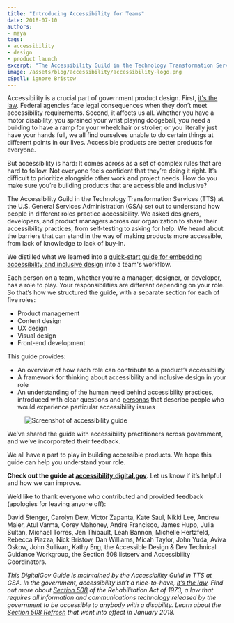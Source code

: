 ```yaml
---
title: "Introducing Accessibility for Teams"
date: 2018-07-10
authors:
- maya
tags:
- accessibility
- design
- product launch
excerpt: "The Accessibility Guild in the Technology Transformation Services (TTS) at the U.S. General Services Administration (GSA) set out to understand how people in different roles practice accessibility. We asked designers, developers, and product managers across our organization to share their accessibility practices, from self-testing to asking for help."
image: /assets/blog/accessibility/accessibility-logo.png
cSpell: ignore Bristow
---
```

Accessibility is a crucial part of government product design. First,
[it's the law](https://www.access-board.gov/the-board/laws/rehabilitation-act-of-1973#508).
Federal agencies face legal consequences when they don’t meet
accessibility requirements. Second, it affects us all. Whether you have
a motor disability, you sprained your wrist playing dodgeball, you need
a building to have a ramp for your wheelchair or stroller, or you
literally just have your hands full, we all find ourselves unable to do
certain things at different points in our lives. Accessible products are
better products for everyone.

But accessibility is hard: It comes across as a set of complex rules
that are hard to follow. Not everyone feels confident that they’re doing
it right. It’s difficult to prioritize alongside other work and project
needs. How do you make sure you’re building products that are accessible
and inclusive?

The Accessibility Guild in the Technology Transformation Services (TTS)
at the U.S. General Services Administration (GSA) set out to understand
how people in different roles practice accessibility. We asked
designers, developers, and product managers across our organization to
share their accessibility practices, from self-testing to asking for
help. We heard about the barriers that can stand in the way of making
products more accessible, from lack of knowledge to lack of buy-in.

We distilled what we learned into a [quick-start guide for embedding
accessibility and inclusive design](https://accessibility.digital.gov/)
into a team's workflow.

Each person on a team, whether you’re a manager, designer, or developer,
has a role to play. Your responsibilities are different depending on
your role. So that’s how we structured the guide, with a separate
section for each of five roles:

-   Product management
-   Content design
-   UX design
-   Visual design
-   Front-end development

This guide provides:

-   An overview of how each role can contribute to a product’s accessibility
-   A framework for thinking about accessibility and inclusive design in your role
-   An understanding of the human need behind accessibility practices, introduced with clear questions and [personas](https://digital.gov/2015/04/06/using-personas-to-better-understand-customers-usa-gov-case-study.md/) that describe people who would experience particular accessibility issues

<figure>
  <img src="{{site.baseurl}}/assets/blog/accessibility/accessibility-guide.png" alt="Screenshot of accessibility guide"/>
</figure>

We’ve shared the guide with accessibility practitioners across
government, and we’ve incorporated their feedback.

We all have a part to play in building accessible products. We hope this
guide can help you understand your role.

**Check out the guide at
[accessibility.digital.gov](https://accessibility.digital.gov/)**. Let
us know if it’s helpful and how we can improve.

We’d like to thank everyone who contributed and provided feedback
(apologies for leaving anyone off):

David Stenger, Carolyn Dew, Victor Zapanta, Kate Saul, Nikki Lee, Andrew
Maier, Atul Varma, Corey Mahoney, Andre Francisco, James Hupp, Julia
Sultan, Michael Torres, Jen Thibault, Leah Bannon, Michelle Hertzfeld,
Rebecca Piazza, Nick Bristow, Dan Williams, Micah Taylor, John Yuda,
Aviva Oskow, John Sullivan, Kathy Eng, the Accessible Design & Dev
Technical Guidance Workgroup, the Section 508 listserv and Accessibility
Coordinators.

*This DigitalGov Guide is maintained by the Accessibility Guild in TTS
at GSA. In the government, accessibility isn’t a nice-to-have, [it’s
the
law](https://www.access-board.gov/the-board/laws/rehabilitation-act-of-1973#508).
Find out more about [Section
508](https://section508.gov/manage/laws-and-policies) of the
Rehabilitation Act of 1973, a law that requires all information and
communications technology released by the government to be accessible to
anybody with a disability. Learn about the [Section 508
Refresh](https://digital.gov/2018/01/30/updated-it-accessibility-standards/)
that went into effect in January 2018.*
